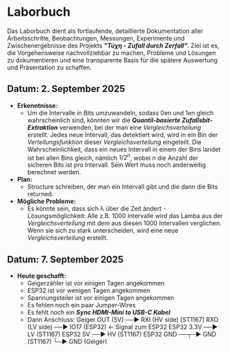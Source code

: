 # Laborbuch 
Das Laborbuch dient als fortlaufende, detaillierte Dokumentation aller Arbeitsschritte, Beobachtungen, Messungen, Experimente und Zwischenergebnisse des Projekts ***"Τύχη - Zufall durch Zerfall"***. Ziel ist es, die Vorgehensweise nachvollziehbar zu machen, Probleme und Lösungen zu dokumentieren und eine transparente Basis für die spätere Auswertung und Präsentation zu schaffen.
## Datum: 2. September 2025
- **Erkenntnisse:** 
    - Um die Intervalle in Bits umzuwandeln, sodass 0en und 1en gleich wahrscheinlich sind, könnten wir die ***Quantil-basierte Zufallsbit-Extraktion*** verwenden, bei der man eine *Vergleichsverteilung* erstellt. Jedes neue Intervall, das detektiert wird, wird in ein Bin der *Verteilungsfunktion* dieser *Vergleichsverteilung* eingeteilt. Die Wahrscheinlichkeit, dass ein neues Intervall in einem der Bins landet ist bei allen Bins gleich, nämlich $1/2^n$, wobei $n$ die Anzahl der sicheren Bits ist pro Intervall. Sein Wert muss noch anderweitig berechnet werden.
- **Plan:**
    - Structure schreiben, der man ein Intervall gibt und die dann die Bits returned. 
- **Mögliche Probleme:**
    - Es könnte sein, dass sich λ über die Zeit ändert - Lösungsmöglichkeit: Alle z.B. 1000 Intervalle wird das Lamba aus der *Vergleichsverteilung* mit dem aus diesen 1000 Intervallen verglichen. Wenn sie sich zu stark unterscheiden, wird eine neue *Vergleichsverteilung* erstellt.
## Datum: 7. September 2025
- **Heute geschafft:**
    - Geigerzähler ist vor einigen Tagen angekommen
    - ESP32 ist vor wenigen Tagen angekommen
    - Spannungsteiler ist vor einigen Tagen angekommen
    - Es fehlen noch ein paar Jumper-Wires
    - Es fehlt noch ein ***Sync HDMI-Mini to USB-C Kabel***  
    - Dann Anschluss: 
    Geiger OUT (5V)  ──► RXI (HV side) [ST1167]
                      RXO (LV side) ──► IO17 (ESP32)   <- Signal zum ESP32
    ESP32 3.3V ──► LV (ST1167)
    ESP32 5V   ──► HV (ST1167)
    ESP32 GND  ──┬─► GND (ST1167)
                └─► GND (Geiger)


